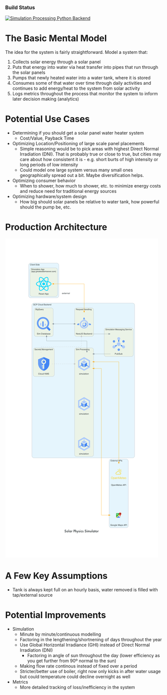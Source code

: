 ### Build Status
[![Simulation Processing Python Backend](https://github.com/Deedu/solar-physics-simulator/actions/workflows/backend-simulations-deploy-automation.yml/badge.svg)](https://github.com/Deedu/solar-physics-simulator/actions/workflows/backend-simulations-deploy-automation.yml)
# The Basic Mental Model

The idea for the system is fairly straightforward. Model a system that:
1. Collects solar energy through a solar panel
2. Puts that energy into water via heat transfer into pipes that run through the solar panels
3. Pumps that newly heated water into a water tank, where it is stored
4. Consumes some of that water over time through daily activities and continues to add energy/heat to the system from solar activity
5. Logs metrics throughout the process that monitor the system to inform later decision making (analytics)

# Potential Use Cases

* Determining if you should get a solar panel water heater system
  * Cost/Value, Payback Time
* Optimizing Location/Positioning of large scale panel placements
  * Simple reasoning would be to pick areas with highest Direct Normal Irradiation (DNI). That is probably true or close to true, but cities may care about how consistent it is - e.g. short burts of high intensity or long periods of low intensity
  * Could model one large system versus many small ones geographically spread out a bit. Maybe diversification helps.
* Optimizing consumer behavior
  * When to shower, how much to shower, etc. to minimize energy costs and reduce need for traditional energy sources
* Optimizing hardware/system design
  * How big should solar panels be relative to water tank, how powerful should the pump be, etc.

# Production Architecture

![Diagram showing the various services that produce the simulation](./architecture-graphs/solar_physics_simulator.png "Architecture Diagram")

# A Few Key Assumptions

* Tank is always kept full on an hourly basis, water removed is filled with tap/external source


# Potential Improvements

* Simulation
  * Minute by minute/continuous modelling 
  * Factoring in the lengthening/shortnening of days throughout the year
  * Use Global Horizontal Irradiance (GHI)  instead of Direct Normal Irradiation (DNI)
    * Factoring in angle of sun throughout the day (lower efficiency as you get further from 90º normal to the sun)
  * Making flow rate continous instead of fixed over a period
  * Stricter/better use of boiler, right now only kicks in after water usage but could temperature could decline overnight as well
* Metrics
  * More detailed tracking of loss/inefficiency in the system

